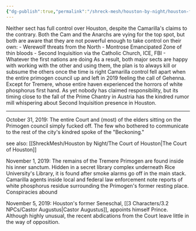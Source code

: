 ```yaml
---
{"dg-publish":true,"permalink":"/shreck-mesh/houston-by-night/houston-for-childer-en/"}
---
```



Neither sect has full control over Houston, despite the Camarilla's claims to the contrary. Both the Cam and the Anarchs are vying for the top spot, but both are aware that they are not powerful enough to take control on their own:
		- Werewolf threats from the North
		- Montrose Emancipated Zone of thin bloods
		- Second Inquisition via the Catholic Church, ICE, FBI
		- Whatever the first nations are doing
 As a result, both major sects are happy with working with the other and using them, the plan is to always kill or subsume the others once the time is right
Camarilla control fell apart when the entire primogen council up and left in 2019 feeling the call of Gehenna. Except for Tremere, whose entire haven experienced the horrors of white phosphorus first hand. As yet nobody has claimed responsibility, but its timing close to the fall of the Prime Chantry in Austria has the kindred rumor mill whispering about Second Inquisition presence in Houston.  

___
October 31, 2019: The entire Court and (most) of the elders sitting on the Primogen council simply fucked off. The few who bothered to communicate to the rest of the city's kindred spoke of the "Beckoning." 

see also: [[ShreckMesh/Houston by Night/The Court of Houston\|The Court of Houston]]

November 1, 2019: The remains of the Tremere Primogen are found inside his inner sanctum. Hidden in a secret library complex underneath Rice University's Library, it is found after smoke alarms go off in the main stack. Camarilla agents inside local and federal law enforcement note reports of white phosphorus residue surrounding the Primogen's former resting place. Conspiracies abound

November 5, 2019: Houston's former Seneschal, [[3 Characters/3.2 NPCs/Castor Augustus\|Castor Augustus]], appoints himself Prince. Although highly unusual, the recent abdications from the Court leave little in the way of opposition. 

